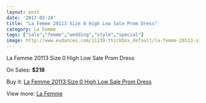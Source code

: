 ```yaml
---
layout: post
date: '2017-02-24'
title: "La Femme 20113 Size 0 High Low Sale Prom Dress"
category: La Femme
tags: ["sale","femme","wedding","style","special"]
image: http://www.eudances.com/11139-thickbox_default/la-femme-20113-size-0-high-low-sale-prom-dress.jpg
---
```

La Femme 20113 Size 0 High Low Sale Prom Dress

On Sales: **$218**
<a href="https://www.eudances.com/en/la-femme/3551-la-femme-20113-size-0-high-low-sale-prom-dress.html"><amp-img layout="responsive" width="600" height="600" src="//www.eudances.com/11139-thickbox_default/la-femme-20113-size-0-high-low-sale-prom-dress.jpg" alt="La Femme 20113 Size 0 High Low Sale Prom Dress 0" /></a>
<a href="https://www.eudances.com/en/la-femme/3551-la-femme-20113-size-0-high-low-sale-prom-dress.html"><amp-img layout="responsive" width="600" height="600" src="//www.eudances.com/11140-thickbox_default/la-femme-20113-size-0-high-low-sale-prom-dress.jpg" alt="La Femme 20113 Size 0 High Low Sale Prom Dress 1" /></a>
<a href="https://www.eudances.com/en/la-femme/3551-la-femme-20113-size-0-high-low-sale-prom-dress.html"><amp-img layout="responsive" width="600" height="600" src="//www.eudances.com/11141-thickbox_default/la-femme-20113-size-0-high-low-sale-prom-dress.jpg" alt="La Femme 20113 Size 0 High Low Sale Prom Dress 2" /></a>

Buy it: [La Femme 20113 Size 0 High Low Sale Prom Dress](https://www.eudances.com/en/la-femme/3551-la-femme-20113-size-0-high-low-sale-prom-dress.html "La Femme 20113 Size 0 High Low Sale Prom Dress")

View more: [La Femme](https://www.eudances.com/en/72-La-Femme "La Femme")